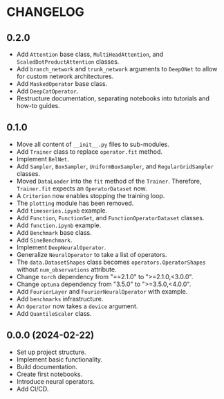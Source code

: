 # CHANGELOG

## 0.2.0

- Add `Attention` base class, `MultiHeadAttention`, and `ScaledDotProductAttention` classes.
- Add `branch_network` and `trunk_network` arguments to `DeepONet` to allow for custom network architectures.
- Add `MaskedOperator` base class.
- Add `DeepCatOperator`.
- Restructure documentation, separating notebooks into tutorials and how-to guides.

## 0.1.0

- Move all content of `__init__.py` files to sub-modules.
- Add `Trainer` class to replace `operator.fit` method.
- Implement `BelNet`.
- Add `Sampler`, `BoxSampler`, `UniformBoxSampler`, and `RegularGridSampler` classes.
- Moved `DataLoader` into the `fit` method of the `Trainer`.
  Therefore, `Trainer.fit` expects an `OperatorDataset` now.
- A `Criterion` now enables stopping the training loop.
- The `plotting` module has been removed.
- Add `timeseries.ipynb` example.
- Add `Function`, `FunctionSet`, and `FunctionOperatorDataset` classes.
- Add `function.ipynb` example.
- Add `Benchmark` base class.
- Add `SineBenchmark`.
- Implement `DeepNeuralOperator`.
- Generalize `NeuralOperator` to take a list of operators.
- The `data.DatasetShapes` class becomes `operators.OperatorShapes` without `num_observations` attribute.
- Change `torch` dependency from "==2.1.0" to ">=2.1.0,<3.0.0".
- Change `optuna` dependency from "3.5.0" to ">=3.5.0,<4.0.0".
- Add `FourierLayer` and `FourierNeuralOperator` with example.
- Add `benchmarks` infrastructure.
- An `Operator` now takes a `device` argument.
- Add `QuantileScaler` class.

## 0.0.0 (2024-02-22)

- Set up project structure.
- Implement basic functionality.
- Build documentation.
- Create first notebooks.
- Introduce neural operators.
- Add CI/CD.
